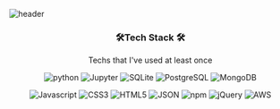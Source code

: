 ![header](https://capsule-render.vercel.app/api?type=wave&color=gradient&height=300&section=header&text=Hyunwoo%20Kim&fontSize=90)

<h3 align="center"> 🛠️Tech Stack 🛠️</h3>

<p align="center"> Techs that I've used at least once </p>

<p align = "center">
<img alt="python" src= "https://img.shields.io/badge/Python-3766AB?style=flat-square&logo=Python&logoColor=white"> <img alt="Jupyter" src= "https://img.shields.io/badge/Jupyter-F37626?style=flat-square&logo=Jupyter&logoColor=white"> <img alt="SQLite" src= https://img.shields.io/badge/SQLite-003B57?style=flat-square&logo=SQLite&logoColor=white> <img alt="PostgreSQL" src= "https://img.shields.io/badge/PostgreSQL-4169E1?style=flat-square&logo=PostgreSQL&logoColor=white"> <img alt="MongoDB" src= "https://img.shields.io/badge/MongoDB-47A248?style=flat-square&logo=MongoDB&logoColor=white"></p>

  <p align = "center">
  <img alt="Javascript" src= "https://img.shields.io/badge/JavaScript-F7DF1E?style=flat-square&logo=JavaScript&logoColor=white"> <img alt="CSS3" src= "https://img.shields.io/badge/CSS3-1572B6?style=flat-square&logo=CSS3&logoColor=white"> <img alt="HTML5" src= "https://img.shields.io/badge/HTML5-E34F26?style=flat-square&logo=HTML5&logoColor=white"> <img alt="JSON" src= "https://img.shields.io/badge/JSON-000000?style=flat-square&logo=JSON&logoColor=white"> <img alt="npm" src= "https://img.shields.io/badge/npm-CB3837?style=flat-square&logo=npm&logoColor=white"> <img alt="jQuery" src= "https://img.shields.io/badge/jQuery-0769AD?style=flat-square&logo=jQuery&logoColor=white"> <img alt="AWS" src= "https://img.shields.io/badge/AWS-232F3E?style=flat-square&logo=AmazonAWS&logoColor=white"> </p>
